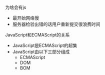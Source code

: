 为啥会有js
- 最开始网络慢
- 服务器检验出错的话用户重新提交很浪费时间

JavaScript和ECMAScript的关系
- JavaScript是ECMAScript的超集
- JavaScript由以下三部分组成
  - ECMAScript
  - DOM
  - BOM
